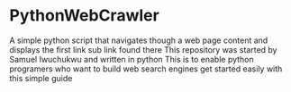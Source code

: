 # PythonWebCrawler
A simple python script that navigates though a web page content and displays the first link sub link found there
This repository was started by Samuel Iwuchukwu and written in python
This is to enable python programers who want to build web search engines get started easily with this simple guide  
